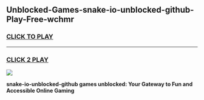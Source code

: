 
## Unblocked-Games-snake-io-unblocked-github-Play-Free-wchmr
<h3>
<a href="https://premium76.site?title=snake-io-unblocked-github&ref=18A">CLICK TO PLAY</a></h3>
<hr>

<h3>
<a href="https://premium76.site?title=snake-io-unblocked-github&ref=18A">CLICK 2 PLAY</a>
  
</h3>

<a href="https://premium76.site?title=snake-io-unblocked-github&ref=18A"><img src="https://clearcache.store/games.png"></a>


**snake-io-unblocked-github games unblocked: Your Gateway to Fun and Accessible Online Gaming**
